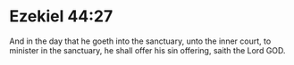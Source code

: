 # Ezekiel 44:27

And in the day that he goeth into the sanctuary, unto the inner court, to minister in the sanctuary, he shall offer his sin offering, saith the Lord GOD.